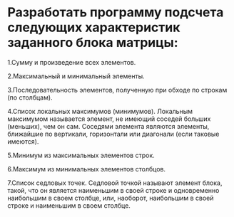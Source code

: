 # Разработать программу подсчета следующих характеристик заданного блока матрицы:
1.Сумму и произведение всех элементов.

2.Максимальный и минимальный элементы. 

3.Последовательность элементов, полученную при обходе по строкам (по столбцам).

4.Список локальных максимумов (минимумов). Локальным максимумом называется элемент, не имеющий соседей больших (меньших), чем он сам. Соседями элемента являются элементы, ближайшие по вертикали, горизонтали или диагонали (если таковые имеются).

5.Минимум из максимальных элементов строк.

6.Максимум из минимальных элементов столбцов.

7.Список седловых точек. Седловой точкой называют элемент блока, такой, что он является наименьшим в своей строке и одновременно наибольшим в своем столбце, или, наоборот,  наибольшим в своей строке и наименьшим в своем столбце.
